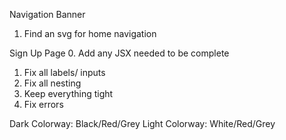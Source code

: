 Navigation Banner 
1. Find an svg for home navigation 

Sign Up Page
0. Add any JSX needed to be complete 
1. Fix all labels/ inputs
2. Fix all nesting
3. Keep everything tight
4. Fix errors


Dark Colorway: Black/Red/Grey
Light Colorway: White/Red/Grey

